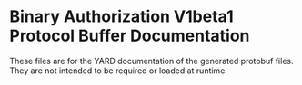 # Binary Authorization V1beta1 Protocol Buffer Documentation

These files are for the YARD documentation of the generated protobuf files.
They are not intended to be required or loaded at runtime.
